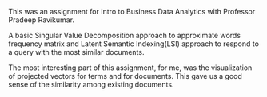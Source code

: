 This was an assignment for Intro to Business Data Analytics with Professor Pradeep Ravikumar.

A basic Singular Value Decomposition approach to approximate words frequency matrix and Latent Semantic Indexing(LSI) approach to respond to a query with the most similar documents.

The most interesting part of this assignment, for me, was the visualization of projected vectors for terms and for documents. This gave us a good sense of the similarity among existing documents.
